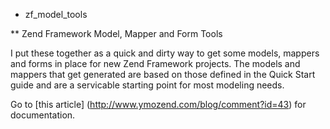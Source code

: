 * zf_model_tools

** Zend Framework Model, Mapper and Form Tools

I put these together as a quick and dirty way to get some models, mappers and forms in place for new Zend Framework projects. The models and mappers that get generated are based on those defined in the Quick Start guide and are a servicable starting point for most modeling needs.

Go to [this article] (http://www.ymozend.com/blog/comment?id=43) for documentation.

